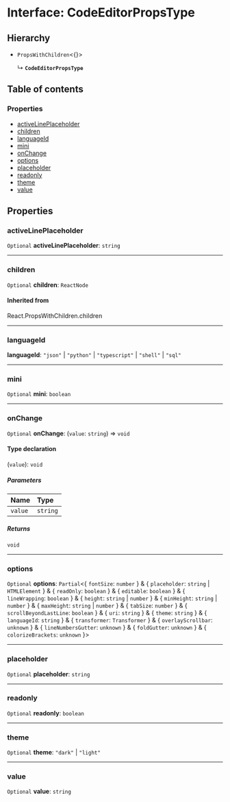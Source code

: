 # Interface: CodeEditorPropsType

## Hierarchy

* `PropsWithChildren`<{}>

  ↳ **`CodeEditorPropsType`**

## Table of contents

### Properties

* [activeLinePlaceholder](/auto-docs/form-materials/interfaces/CodeEditorPropsType.md#activelineplaceholder)
* [children](/auto-docs/form-materials/interfaces/CodeEditorPropsType.md#children)
* [languageId](/auto-docs/form-materials/interfaces/CodeEditorPropsType.md#languageid)
* [mini](/auto-docs/form-materials/interfaces/CodeEditorPropsType.md#mini)
* [onChange](/auto-docs/form-materials/interfaces/CodeEditorPropsType.md#onchange)
* [options](/auto-docs/form-materials/interfaces/CodeEditorPropsType.md#options)
* [placeholder](/auto-docs/form-materials/interfaces/CodeEditorPropsType.md#placeholder)
* [readonly](/auto-docs/form-materials/interfaces/CodeEditorPropsType.md#readonly)
* [theme](/auto-docs/form-materials/interfaces/CodeEditorPropsType.md#theme)
* [value](/auto-docs/form-materials/interfaces/CodeEditorPropsType.md#value)

## Properties

### activeLinePlaceholder

`Optional` **activeLinePlaceholder**: `string`

***

### children

`Optional` **children**: `ReactNode`

#### Inherited from

React.PropsWithChildren.children

***

### languageId

**languageId**: `"json"` | `"python"` | `"typescript"` | `"shell"` | `"sql"`

***

### mini

`Optional` **mini**: `boolean`

***

### onChange

`Optional` **onChange**: (`value`: `string`) => `void`

#### Type declaration

(`value`): `void`

##### Parameters

| Name | Type |
| :------ | :------ |
| `value` | `string` |

##### Returns

`void`

***

### options

`Optional` **options**: `Partial`<{ `fontSize`: `number`  } & { `placeholder`: `string` | `HTMLElement`  } & { `readOnly`: `boolean`  } & { `editable`: `boolean`  } & { `lineWrapping`: `boolean`  } & { `height`: `string` | `number`  } & { `minHeight`: `string` | `number`  } & { `maxHeight`: `string` | `number`  } & { `tabSize`: `number`  } & { `scrollBeyondLastLine`: `boolean`  } & { `uri`: `string`  } & { `theme`: `string`  } & { `languageId`: `string`  } & { `transformer`: `Transformer`  } & { `overlayScrollbar`: `unknown`  } & { `lineNumbersGutter`: `unknown`  } & { `foldGutter`: `unknown`  } & { `colorizeBrackets`: `unknown`  }>

***

### placeholder

`Optional` **placeholder**: `string`

***

### readonly

`Optional` **readonly**: `boolean`

***

### theme

`Optional` **theme**: `"dark"` | `"light"`

***

### value

`Optional` **value**: `string`
